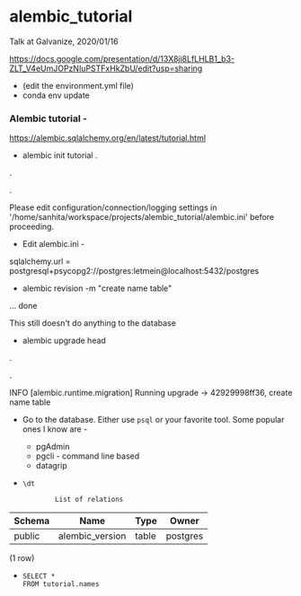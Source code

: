 # alembic_tutorial
Talk at Galvanize, 2020/01/16

https://docs.google.com/presentation/d/13X8ji8LfLHLB1_b3-ZLT_V4eUmJOPzNIuPSTFxHkZbU/edit?usp=sharing

* (edit the environment.yml file)
* conda env update


### Alembic tutorial -
https://alembic.sqlalchemy.org/en/latest/tutorial.html

* alembic init tutorial
.

.

.

  Please edit configuration/connection/logging settings in '/home/sanhita/workspace/projects/alembic_tutorial/alembic.ini' before
  proceeding.

* Edit alembic.ini -

sqlalchemy.url = postgresql+psycopg2://postgres:letmein@localhost:5432/postgres

* alembic revision -m "create name table"

...  done

  This still doesn't do anything to the database

* alembic upgrade head

.

.

INFO  [alembic.runtime.migration] Running upgrade  -> 42929998ff36, create name table

* Go to the database. Either use `psql` or your favorite tool. Some popular ones I know are -
  * pgAdmin
  * pgcli - command line based
  * datagrip

* `\dt`

              List of relations
| Schema |      Name       | Type  |  Owner   |
|--------|-----------------|-------|----------|
| public | alembic_version | table | postgres|
(1 row)

* ```
  SELECT *
  FROM tutorial.names
  ```
